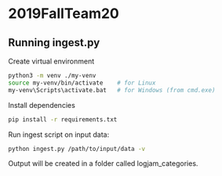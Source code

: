 # 2019FallTeam20

## Running ingest.py

Create virtual environment
```bash
python3 -m venv ./my-venv
source my-venv/bin/activate    # for Linux
my-venv\Scripts\activate.bat   # for Windows (from cmd.exe)
```

Install dependencies
```bash
pip install -r requirements.txt
```

Run ingest script on input data:
```bash
python ingest.py /path/to/input/data -v
```

Output will be created in a folder called logjam_categories.
